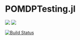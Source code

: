 # POMDPTesting.jl

[![](https://img.shields.io/badge/docs-stable-blue.svg)](https://juliapomdp.github.io/POMDPTesting.jl/stable)
[![](https://img.shields.io/badge/docs-latest-blue.svg)](https://juliapomdp.github.io/POMDPTesting.jl/latest)

[![Build Status](https://travis-ci.org/JuliaPOMDP/POMDPTesting.jl.svg?branch=master)](https://travis-ci.org/JuliaPOMDP/POMDPTesting.jl)

